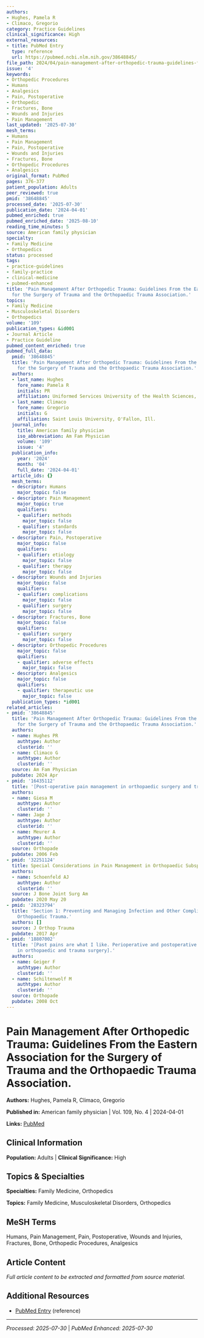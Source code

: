 ```yaml
---
authors:
- Hughes, Pamela R
- Climaco, Gregorio
category: Practice Guidelines
clinical_significance: High
external_resources:
- title: PubMed Entry
  type: reference
  url: https://pubmed.ncbi.nlm.nih.gov/38648845/
file_path: 2024/04/pain-management-after-orthopedic-trauma-guidelines-from-the.md
issue: '4'
keywords:
- Orthopedic Procedures
- Humans
- Analgesics
- Pain, Postoperative
- Orthopedic
- Fractures, Bone
- Wounds and Injuries
- Pain Management
last_updated: '2025-07-30'
mesh_terms:
- Humans
- Pain Management
- Pain, Postoperative
- Wounds and Injuries
- Fractures, Bone
- Orthopedic Procedures
- Analgesics
original_format: PubMed
pages: 376-377
patient_population: Adults
peer_reviewed: true
pmid: '38648845'
processed_date: '2025-07-30'
publication_date: '2024-04-01'
pubmed_enriched: true
pubmed_enriched_date: '2025-08-10'
reading_time_minutes: 5
source: American family physician
specialty:
- Family Medicine
- Orthopedics
status: processed
tags:
- practice-guidelines
- family-practice
- clinical-medicine
- pubmed-enhanced
title: 'Pain Management After Orthopedic Trauma: Guidelines From the Eastern Association
  for the Surgery of Trauma and the Orthopaedic Trauma Association.'
topics:
- Family Medicine
- Musculoskeletal Disorders
- Orthopedics
volume: '109'
publication_types: &id001
- Journal Article
- Practice Guideline
pubmed_content_enriched: true
pubmed_full_data:
  pmid: '38648845'
  title: 'Pain Management After Orthopedic Trauma: Guidelines From the Eastern Association
    for the Surgery of Trauma and the Orthopaedic Trauma Association.'
  authors:
  - last_name: Hughes
    fore_name: Pamela R
    initials: PR
    affiliation: Uniformed Services University of the Health Sciences, Bethesda, Md.
  - last_name: Climaco
    fore_name: Gregorio
    initials: G
    affiliation: Saint Louis University, O'Fallon, Ill.
  journal_info:
    title: American family physician
    iso_abbreviation: Am Fam Physician
    volume: '109'
    issue: '4'
  publication_info:
    year: '2024'
    month: '04'
    full_date: '2024-04-01'
  article_ids: {}
  mesh_terms:
  - descriptor: Humans
    major_topic: false
  - descriptor: Pain Management
    major_topic: true
    qualifiers:
    - qualifier: methods
      major_topic: false
    - qualifier: standards
      major_topic: false
  - descriptor: Pain, Postoperative
    major_topic: false
    qualifiers:
    - qualifier: etiology
      major_topic: false
    - qualifier: therapy
      major_topic: false
  - descriptor: Wounds and Injuries
    major_topic: false
    qualifiers:
    - qualifier: complications
      major_topic: false
    - qualifier: surgery
      major_topic: false
  - descriptor: Fractures, Bone
    major_topic: false
    qualifiers:
    - qualifier: surgery
      major_topic: false
  - descriptor: Orthopedic Procedures
    major_topic: false
    qualifiers:
    - qualifier: adverse effects
      major_topic: false
  - descriptor: Analgesics
    major_topic: false
    qualifiers:
    - qualifier: therapeutic use
      major_topic: false
  publication_types: *id001
related_articles:
- pmid: '38648845'
  title: 'Pain Management After Orthopedic Trauma: Guidelines From the Eastern Association
    for the Surgery of Trauma and the Orthopaedic Trauma Association.'
  authors:
  - name: Hughes PR
    authtype: Author
    clusterid: ''
  - name: Climaco G
    authtype: Author
    clusterid: ''
  source: Am Fam Physician
  pubdate: 2024 Apr
- pmid: '16435112'
  title: '[Post-operative pain management in orthopaedic surgery and traumatology].'
  authors:
  - name: Giesa M
    authtype: Author
    clusterid: ''
  - name: Jage J
    authtype: Author
    clusterid: ''
  - name: Meurer A
    authtype: Author
    clusterid: ''
  source: Orthopade
  pubdate: 2006 Feb
- pmid: '32251124'
  title: Special Considerations in Pain Management in Orthopaedic Subspecialties.
  authors:
  - name: Schoenfeld AJ
    authtype: Author
    clusterid: ''
  source: J Bone Joint Surg Am
  pubdate: 2020 May 20
- pmid: '28323794'
  title: 'Section 1: Preventing and Managing Infection and Other Complications After
    Orthopaedic Trauma.'
  authors: []
  source: J Orthop Trauma
  pubdate: 2017 Apr
- pmid: '18807002'
  title: '[Past pains are what I like. Perioperative and postoperative pain management
    in orthopaedic and trauma surgery].'
  authors:
  - name: Geiger F
    authtype: Author
    clusterid: ''
  - name: Schiltenwolf M
    authtype: Author
    clusterid: ''
  source: Orthopade
  pubdate: 2008 Oct
---
```


# Pain Management After Orthopedic Trauma: Guidelines From the Eastern Association for the Surgery of Trauma and the Orthopaedic Trauma Association.

**Authors:** Hughes, Pamela R, Climaco, Gregorio

**Published in:** American family physician | Vol. 109, No. 4 | 2024-04-01

**Links:** [PubMed](https://pubmed.ncbi.nlm.nih.gov/38648845/)

## Clinical Information

**Population:** Adults | **Clinical Significance:** High

## Topics & Specialties

**Specialties:** Family Medicine, Orthopedics

**Topics:** Family Medicine, Musculoskeletal Disorders, Orthopedics

## MeSH Terms

Humans, Pain Management, Pain, Postoperative, Wounds and Injuries, Fractures, Bone, Orthopedic Procedures, Analgesics

## Article Content

*Full article content to be extracted and formatted from source material.*

## Additional Resources

- [PubMed Entry](https://pubmed.ncbi.nlm.nih.gov/38648845/) (reference)

---

*Processed: 2025-07-30* | *PubMed Enhanced: 2025-07-30*
